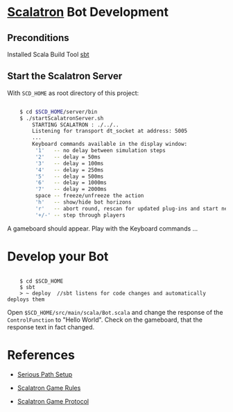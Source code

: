 # [Scalatron](https://github.com/scalatron/scalatron) Bot Development

## Preconditions

Installed Scala Build Tool [sbt](http://www.scala-sbt.org/)

## Start the Scalatron Server

With `SCD_HOME` as root directory of this project: 

```bash

    $ cd $SCD_HOME/server/bin
    $ ./startScalatronServer.sh 
        STARTING SCALATRON : ./../..
        Listening for transport dt_socket at address: 5005
        ...
        Keyboard commands available in the display window:
         '1'   -- no delay between simulation steps
         '2'   -- delay = 50ms
         '3'   -- delay = 100ms
         '4'   -- delay = 250ms
         '5'   -- delay = 500ms
         '6'   -- delay = 1000ms
         '7'   -- delay = 2000ms
         space -- freeze/unfreeze the action
         'h'   -- show/hide bot horizons
         'r'   -- abort round, rescan for updated plug-ins and start next round
         '+/-' -- step through players

```
A gameboard should appear. Play with the Keyboard commands ...

# Develop your Bot

```

    $ cd $SCD_HOME
    $ sbt
    > ~ deploy  //sbt listens for code changes and automatically deploys them   
```

Open `$SCD_HOME/src/main/scala/Bot.scala` and change the response of the `ControlFunction` to "Hello World".
Check on the gameboard, that the response text in fact changed.

# References

- [Serious Path Setup](https://github.com/scalatron/scalatron/blob/master/Scalatron/doc/markdown/Scalatron%20Player%20Setup.md#the-serious-path-building-locally)

- [Scalatron Game Rules](https://github.com/plipp/scalatron/blob/master/Scalatron/doc/markdown/Scalatron%20Game%20Rules.md)
- [Scalatron Game Protocol](https://github.com/plipp/scalatron/blob/master/Scalatron/doc/markdown/Scalatron%20Protocol.md)





